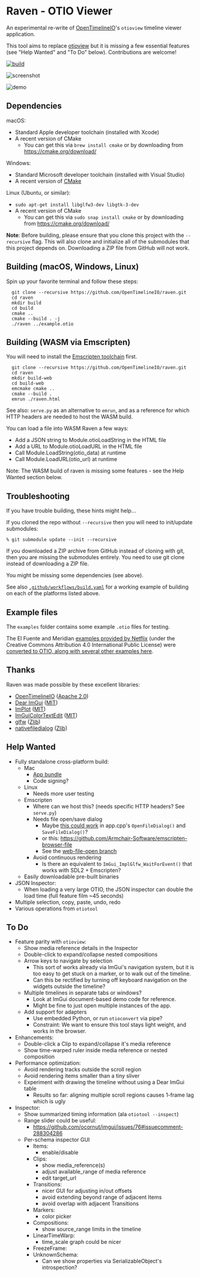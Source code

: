 # Raven - OTIO Viewer

An experimental re-write of [OpenTimelineIO](https://opentimeline.io)'s `otioview` timeline viewer application.

This tool aims to replace [otioview](https://github.com/AcademySoftwareFoundation/OpenTimelineIO/tree/main/src/opentimelineview) but it is missing a few essential features (see "Help Wanted" and "To Do" below). Contributions are welcome!

[![build](https://github.com/OpenTimelineIO/raven/actions/workflows/build.yaml/badge.svg)](https://github.com/OpenTimelineIO/raven/actions/workflows/build.yaml)

![screenshot](screenshot.png)

![demo](demo.gif)

## Dependencies

macOS:
- Standard Apple developer toolchain (installed with Xcode)
- A recent version of CMake
  - You can get this via `brew install cmake` or by downloading from https://cmake.org/download/

Windows:
- Standard Microsoft developer toolchain (installed with Visual Studio)
- A recent version of [CMake](https://cmake.org/download/)

Linux (Ubuntu, or similar):
- `sudo apt-get install libglfw3-dev libgtk-3-dev`
- A recent version of CMake
  - You can get this via `sudo snap install cmake` or by downloading from https://cmake.org/download/

__Note__: Before building, please ensure that you clone this project with the `--recursive` flag.
This will also clone and initialize all of the submodules that this project depends on. Downloading a ZIP file from GitHub will not work.

## Building (macOS, Windows, Linux)

Spin up your favorite terminal and follow these steps:

```shell
  git clone --recursive https://github.com/OpenTimelineIO/raven.git
  cd raven
  mkdir build
  cd build
  cmake ..
  cmake --build . -j
  ./raven ../example.otio
```

## Building (WASM via Emscripten)

You will need to install the [Emscripten toolchain](https://emscripten.org) first.

```shell
  git clone --recursive https://github.com/OpenTimelineIO/raven.git
  cd raven
  mkdir build-web
  cd build-web
  emcmake cmake ..
  cmake --build .
  emrun ./raven.html
```

See also: `serve.py` as an alternative to `emrun`, and as
a reference for which HTTP headers are needed to host the WASM build.

You can load a file into WASM Raven a few ways:
- Add a JSON string to Module.otioLoadString in the HTML file
- Add a URL to Module.otioLoadURL in the HTML file
- Call Module.LoadString(otio_data) at runtime
- Call Module.LoadURL(otio_url) at runtime

Note: The WASM build of raven is missing some features - see the Help Wanted section below.

## Troubleshooting

If you have trouble building, these hints might help...

If you cloned the repo without `--recursive` then you will need to init/update submodules:
```
% git submodule update --init --recursive
```

If you downloaded a ZIP archive from GitHub instead of cloning with git, then you are missing the submodules entirely. You need to use git clone instead of downloading a ZIP file.

You might be missing some dependencies (see above).

See also [`.github/workflows/build.yaml`](https://github.com/OpenTimelineIO/raven/blob/main/.github/workflows/build.yaml) for a working example of building on each of the platforms listed above.

## Example files

The `examples` folder contains some example `.otio` files for testing.

The El Fuente and Meridian [examples provided by Netflix](https://opencontent.netflix.com/) (under the
Creative Commons Attribution 4.0 International Public License) were [converted to OTIO, along with several
other examples here](https://github.com/darbyjohnston/otio-oc-examples).

## Thanks

Raven was made possible by these excellent libraries:
- [OpenTimelineIO](https://opentimeline.io) ([Apache 2.0](https://github.com/AcademySoftwareFoundation/OpenTimelineIO/blob/main/LICENSE.txt))
- [Dear ImGui](https://github.com/ocornut/imgui) ([MIT](https://github.com/ocornut/imgui/blob/master/LICENSE.txt))
- [ImPlot](https://github.com/epezent/implot) ([MIT](https://github.com/epezent/implot/blob/master/LICENSE))
- [ImGuiColorTextEdit](https://github.com/santaclose/ImGuiColorTextEdit) ([MIT](https://github.com/santaclose/ImGuiColorTextEdit/blob/master/LICENSE))
- [glfw](https://github.com/glfw/glfw) ([Zlib](https://github.com/glfw/glfw/blob/master/LICENSE.md))
- [nativefiledialog](https://github.com/mlabbe/nativefiledialog) ([Zlib](https://github.com/mlabbe/nativefiledialog/blob/master/LICENSE))

## Help Wanted

- Fully standalone cross-platform build:
  - Mac
    - [App bundle](https://stackoverflow.com/questions/53560288/how-to-create-a-macos-app-bundle-with-cmake)
    - Code signing?
  - Linux
    - Needs more user testing
  - Emscripten
    - Where can we host this? (needs specific HTTP headers? See `serve.py`)
    - Needs file open/save dialog
      - Maybe [this could work](https://stackoverflow.com/questions/69935188/open-a-file-in-emscripten-using-browser-file-selector-dialogue) in app.cpp's `OpenFileDialog()` and `SaveFileDialog()`?
      - or this: https://github.com/Armchair-Software/emscripten-browser-file
      - See the [web-file-open branch](https://github.com/OpenTimelineIO/raven/tree/web-file-open)
    - Avoid continuous rendering
      - Is there an equivalent to `ImGui_ImplGlfw_WaitForEvent()` that works with SDL2 + Emscripten?
  - Easily downloadable pre-built binaries
- JSON Inspector:
  - When loading a very large OTIO, the JSON inspector can double the load time (full feature film ~45 seconds)
- Multiple selection, copy, paste, undo, redo
- Various operations from `otiotool`

## To Do

- Feature parity with `otioview`:
  - Show media reference details in the Inspector
  - Double-click to expand/collapse nested compositions
  - Arrow keys to navigate by selection
    - This sort of works already via ImGui's navigation system, but it is too easy to get stuck on a marker, or to walk out of the timeline.
    - Can this be rectified by turning off keyboard navigation on the widgets outside the timeline?
  - Multiple timelines in separate tabs or windows?
    - Look at ImGui document-based demo code for reference.
    - Might be fine to just open multiple instances of the app.
  - Add support for adapters
    - Use embedded Python, or run `otioconvert` via pipe?
    - Constraint: We want to ensure this tool stays light weight, and works in the browser.
- Enhancements:
  - Double-click a Clip to expand/collapse it's media reference
  - Show time-warped ruler inside media reference or nested composition
- Performance optimization:
  - Avoid rendering tracks outside the scroll region
  - Avoid rendering items smaller than a tiny sliver
  - Experiment with drawing the timeline without using a Dear ImGui table
    - Results so far: aligning multiple scroll regions causes 1-frame lag which is ugly
- Inspector:
  - Show summarized timing information (ala `otiotool --inspect`)
  - Range slider could be useful:
    - https://github.com/ocornut/imgui/issues/76#issuecomment-288304286
  - Per-schema inspector GUI
    - Items:
      - enable/disable
    - Clips:
      - show media_reference(s)
      - adjust available_range of media reference
      - edit target_url
    - Transitions:
      - nicer GUI for adjusting in/out offsets
      - avoid extending beyond range of adjacent Items
      - avoid overlap with adjacent Transitions
    - Markers:
      - color picker
    - Compositions:
      - show source_range limits in the timeline
    - LinearTimeWarp:
      - time_scale graph could be nicer
    - FreezeFrame:
    - UnknownSchema:
      - Can we show properties via SerializableObject's introspection?
